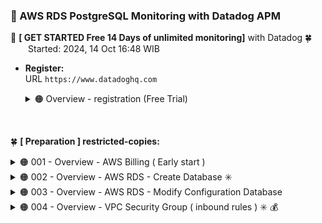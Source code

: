 ### 🪭 AWS RDS PostgreSQL Monitoring with Datadog APM

🔰 **[ GET STARTED Free 14 Days of unlimited monitoring]** with Datadog 🍀 <br />
&emsp;&emsp;Started: 2024, 14 Oct 16:48 WIB

- **Register:** <br />
  URL `https://www.datadoghq.com`

  <details><summary>🟠 Overview - registration (Free Trial)</summary>
    <div align="left">
    <img src="./gambar-petunjuk/ss_datadog_getstarted_001.png" alt="ss_datadog" style="display: block; margin: 0 auto;"> <br /><br />
    <img src="./gambar-petunjuk/ss_datadog_getstarted_002.png" alt="ss_datadog" style="display: block; margin: 0 auto;"> <br /><br />
    <img src="./gambar-petunjuk/ss_datadog_getstarted_003.png" alt="ss_datadog" style="display: block; margin: 0 auto;"> 
    </div><br /><hr />
  </details>

&nbsp;

🍀 **[ Preparation ] restricted-copies:**
<details><summary>🟠 001 - Overview - AWS Billing ( Early start )</summary>
<div align="left">
<br />
<img src="./gambar-petunjuk/ss_aws_abumuhammadbabah2019_001.png" alt="ss_aws" style="display: block; margin: 0 auto;">
</div><br /><hr />
</details>

<details><summary>🟠 002 - Overview - AWS RDS - Create Database ✳️</summary>
<div align="left">
<br />
<img src="./gambar-petunjuk/ss_aws_abumuhammadbabah2019_002.png" alt="ss_aws" style="display: block; margin: 0 auto;"> <br /><br />
<img src="./gambar-petunjuk/ss_aws_abumuhammadbabah2019_003.png" alt="ss_aws" style="display: block; margin: 0 auto;"> <br /><br />
<img src="./gambar-petunjuk/ss_aws_abumuhammadbabah2019_004.png" alt="ss_aws" style="display: block; margin: 0 auto;"> <br /><br />
<img src="./gambar-petunjuk/ss_aws_abumuhammadbabah2019_005.png" alt="ss_aws" style="display: block; margin: 0 auto;"> <br /><br />
<img src="./gambar-petunjuk/ss_aws_abumuhammadbabah2019_006.png" alt="ss_aws" style="display: block; margin: 0 auto;"> <br /><br />
<img src="./gambar-petunjuk/ss_aws_abumuhammadbabah2019_007.png" alt="ss_aws" style="display: block; margin: 0 auto;"> <br /><br />
<img src="./gambar-petunjuk/ss_aws_abumuhammadbabah2019_008.png" alt="ss_aws" style="display: block; margin: 0 auto;"> <br /><br />
<img src="./gambar-petunjuk/ss_aws_abumuhammadbabah2019_009.png" alt="ss_aws" style="display: block; margin: 0 auto;"> <br /><br />
<img src="./gambar-petunjuk/ss_aws_abumuhammadbabah2019_010.png" alt="ss_aws" style="display: block; margin: 0 auto;"> 
</div><br /><hr />
</details>

<details><summary>🟠 003 - Overview - AWS RDS - Modify Configuration Database</summary>
<div align="left">
<br />
<img src="./gambar-petunjuk/ss_aws_abumuhammadbabah2019_011.png" alt="ss_aws" style="display: block; margin: 0 auto;"> <br /><br />
<img src="./gambar-petunjuk/ss_aws_abumuhammadbabah2019_012.png" alt="ss_aws" style="display: block; margin: 0 auto;"> 
</div><br />
Notes: <br />
Modify the public access capability on the database only for testing connected only (before using EC2 instance later).
<hr />
</details>

<details><summary>🟠 004 - Overview - VPC Security Group ( inbound rules ) ✳️ 💰</summary>
<div align="left">
<br />
<img src="./gambar-petunjuk/ss_aws_abumuhammadbabah2019_013.png" alt="ss_aws" style="display: block; margin: 0 auto;"> <br /><br />
<img src="./gambar-petunjuk/ss_aws_abumuhammadbabah2019_014.png" alt="ss_aws" style="display: block; margin: 0 auto;"> <br /><br />
<img src="./gambar-petunjuk/ss_aws_abumuhammadbabah2019_015.png" alt="ss_aws" style="display: block; margin: 0 auto;"> <br /><br />
<img src="./gambar-petunjuk/ss_aws_abumuhammadbabah2019_016.png" alt="ss_aws" style="display: block; margin: 0 auto;"> 
</div><br />
Notes: <br />
The inbound setting in the security-group can be removed later after there is a connection between the instance and the rds database. 
This is only for testing rds database access from the outside.
<hr />
</details>